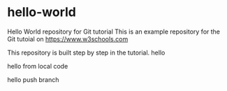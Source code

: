 # hello-world

Hello World repository for Git tutorial
This is an example repository for the Git tutoial on https://www.w3schools.com

This repository is built step by step in the tutorial.
hello

hello from local code

hello push branch
